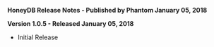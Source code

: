 **HoneyDB Release Notes - Published by Phantom January 05, 2018**


**Version 1.0.5 - Released January 05, 2018**

* Initial Release
